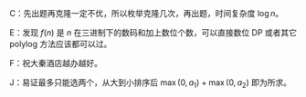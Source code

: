 C：先出题再克隆一定不优，所以枚举克隆几次，再出题，时间复杂度 $\log n$。

E：发现 $f(n)$ 是 $n$ 在三进制下的数码和加上数位个数，可以直接数位 DP 或者其它 $\mathrm{polylog}$ 方法应该都可以过。

F：祝大秦酒店越办越好。

J：易证最多只能选两个，从大到小排序后 $\max(0, a_1) + \max(0, a_2)$ 即为所求。